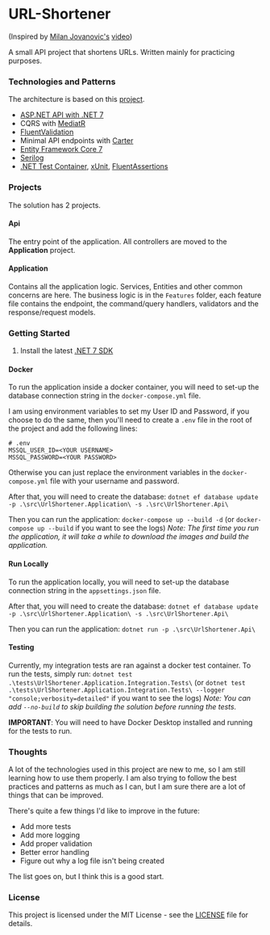 # URL-Shortener

(Inspired by [Milan Jovanovic's](https://github.com/m-jovanovic) [video](https://www.youtube.com/watch?v=SLpUKAGnm-g))

A small API project that shortens URLs. Written mainly for practicing purposes.

### Technologies and Patterns

The architecture is based on this [project](https://github.com/nadirbad/VerticalSliceArchitecture/).

- [ASP.NET API with .NET 7](https://learn.microsoft.com/en-us/aspnet/core/?view=aspnetcore-7.0)
- CQRS with [MediatR](https://github.com/jbogard/MediatR)
- [FluentValidation](https://github.com/FluentValidation/FluentValidation)
- Minimal API endpoints with [Carter](https://github.com/CarterCommunity/Carter)
- [Entity Framework Core 7](https://docs.microsoft.com/en-us/ef/core/)
- [Serilog](https://github.com/serilog/serilog)
- [.NET Test Container](https://github.com/testcontainers/testcontainers-dotnet), [xUnit](https://xunit.net/), [FluentAssertions](https://github.com/fluentassertions/fluentassertions)

### Projects

The solution has 2 projects.
#### Api

The entry point of the application. All controllers are moved to the **Application** project.

#### Application

Contains all the application logic. Services, Entities and other common concerns are here. The business logic is in the `Features` folder, each feature file contains the endpoint, the command/query handlers, validators and the response/request models.

### Getting Started

1. Install the latest [.NET 7 SDK](https://dotnet.microsoft.com/download/dotnet/7.0)

#### Docker

To run the application inside a docker container, you will need to set-up the database connection string in the `docker-compose.yml` file.

I am using environment variables to set my User ID and Password, if you choose to do the same, then you'll need to create a `.env` file in the root of the project and add the following lines:

```
# .env
MSSQL_USER_ID=<YOUR USERNAME>
MSSQL_PASSWORD=<YOUR PASSWORD>
```

Otherwise you can just replace the environment variables in the `docker-compose.yml` file with your username and password.

After that, you will need to create the database:
`dotnet ef database update -p .\src\UrlShortener.Application\ -s .\src\UrlShortener.Api\`

Then you can run the application:
`docker-compose up --build -d`
(or `docker-compose up --build` if you want to see the logs)
*Note: The first time you run the application, it will take a while to download the images and build the application.*

#### Run Locally

To run the application locally, you will need to set-up the database connection string in the `appsettings.json` file.

After that, you will need to create the database:
`dotnet ef database update -p .\src\UrlShortener.Application\ -s .\src\UrlShortener.Api\`

Then you can run the application:
`dotnet run -p .\src\UrlShortener.Api\`

#### Testing

Currently, my integration tests are ran against a docker test container. To run the tests, simply run:
`dotnet test .\tests\UrlShortener.Application.Integration.Tests\`
(or `dotnet test .\tests\UrlShortener.Application.Integration.Tests\ --logger "console;verbosity=detailed"` if you want to see the logs)
*Note: You can add `--no-build` to skip building the solution before running the tests.*

**IMPORTANT**: You will need to have Docker Desktop installed and running for the tests to run.

### Thoughts

A lot of the technologies used in this project are new to me, so I am still learning how to use them properly. I am also trying to follow the best practices and patterns as much as I can, but I am sure there are a lot of things that can be improved.

There's quite a few things I'd like to improve in the future:
- Add more tests
- Add more logging
- Add proper validation
- Better error handling
- Figure out why a log file isn't being created

The list goes on, but I think this is a good start.

### License

This project is licensed under the MIT License - see the [LICENSE](LICENSE) file for details.